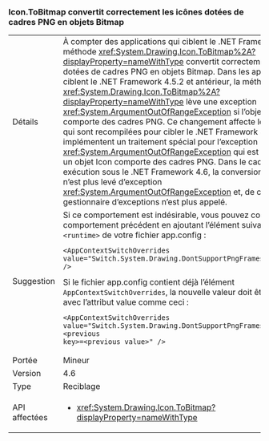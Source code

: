 ### <a name="icontobitmap-successfully-converts-icons-with-png-frames-into-bitmap-objects"></a>Icon.ToBitmap convertit correctement les icônes dotées de cadres PNG en objets Bitmap

|   |   |
|---|---|
|Détails|À compter des applications qui ciblent le .NET Framework 4.6, la méthode <xref:System.Drawing.Icon.ToBitmap%2A?displayProperty=nameWithType> convertit correctement les icônes dotées de cadres PNG en objets Bitmap. Dans les applications qui ciblent le .NET Framework 4.5.2 et antérieur, la méthode <xref:System.Drawing.Icon.ToBitmap%2A?displayProperty=nameWithType> lève une exception <xref:System.ArgumentOutOfRangeException> si l’objet Icon comporte des cadres PNG. Ce changement affecte les applications qui sont recompilées pour cibler le .NET Framework 4.6 et qui implémentent un traitement spécial pour l’exception <xref:System.ArgumentOutOfRangeException> qui est levée quand un objet Icon comporte des cadres PNG. Dans le cadre d’une exécution sous le .NET Framework 4.6, la conversion aboutit, il n’est plus levé d’exception <xref:System.ArgumentOutOfRangeException> et, de ce fait, le gestionnaire d’exceptions n’est plus appelé.|
|Suggestion|Si ce comportement est indésirable, vous pouvez conserver le comportement précédent en ajoutant l’élément suivant à la section <code>&lt;runtime&gt;</code> de votre fichier app.config :<pre><code class="language-xml">&lt;AppContextSwitchOverrides&#13;&#10;value=&quot;Switch.System.Drawing.DontSupportPngFramesInIcons=true&quot; /&gt;&#13;&#10;</code></pre>Si le fichier app.config contient déjà l’élément <code>AppContextSwitchOverrides</code>, la nouvelle valeur doit être fusionnée avec l’attribut value comme ceci :<pre><code class="language-xml">&lt;AppContextSwitchOverrides&#13;&#10;value=&quot;Switch.System.Drawing.DontSupportPngFramesInIcons=true;&lt;previous key&gt;=&lt;previous value&gt;&quot; /&gt;&#13;&#10;</code></pre>|
|Portée|Mineur|
|Version|4.6|
|Type|Reciblage|
|API affectées|<ul><li><xref:System.Drawing.Icon.ToBitmap?displayProperty=nameWithType></li></ul>|

